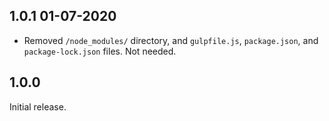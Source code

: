 ## 1.0.1 01-07-2020

- Removed `/node_modules/` directory, and `gulpfile.js`, `package.json`, and `package-lock.json` files. Not needed.  

## 1.0.0

Initial release.